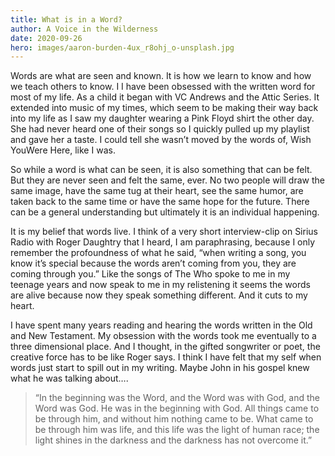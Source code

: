 ```yaml
---
title: What is in a Word?
author: A Voice in the Wilderness
date: 2020-09-26
hero: images/aaron-burden-4ux_r8ohj_o-unsplash.jpg
---
```

Words are what are seen and known. It is how we learn to know and how we teach others to know. I I have been obsessed with the written word for most of my life. As a child it began with VC Andrews and the Attic Series. It extended into music of my times, which seem to be making their way back into my life as I saw my daughter wearing a Pink Floyd shirt the other day. She had never heard one of their songs so I quickly pulled up my playlist and gave her a taste. I could tell she wasn’t moved by the words of, Wish YouWere Here, like I was. 

So while a word is what can be seen, it is also something that can be felt. But they are never seen and felt the same, ever. No two people will draw the same image, have the same tug at their heart, see the same humor, are taken back to the same time or have the same hope for the future. There can be a general understanding but ultimately it is an individual happening.

It is my belief that words live. I think of a very short interview-clip on Sirius Radio with Roger Daughtry that I heard,  I am paraphrasing, because I only remember the profoundness of what he said, “when writing a song, you know it’s special because the words aren’t coming from you, they are coming through you.” Like the songs of The Who spoke to me in my teenage years and now speak to me in my relistening it seems the words are alive because now they speak something different. And it cuts to my heart. 

I have spent many years reading and hearing the words written in the Old and New Testament. My obsession with the words took me eventually to a three dimensional place. And I thought, in the gifted songwriter or poet, the creative force has to be like Roger says. I think I have felt that my self when words just start to spill out in my writing. Maybe John in his gospel knew what he was talking about….

> “In the beginning was the Word, and the Word was with God, and the Word was God. He was in the beginning with God. All things came to be through him, and without him nothing came to be. What came to be through him was life, and this life was the light of human race; the light shines in the darkness and the darkness has not overcome it.”